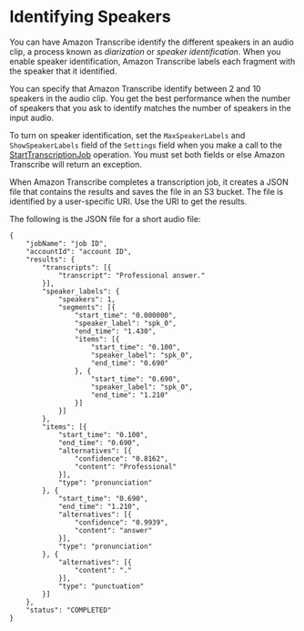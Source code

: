 # Identifying Speakers<a name="how-diarization"></a>

You can have Amazon Transcribe identify the different speakers in an audio clip, a process known as *diarization* or *speaker identification*\. When you enable speaker identification, Amazon Transcribe labels each fragment with the speaker that it identified\. 

You can specify that Amazon Transcribe identify between 2 and 10 speakers in the audio clip\. You get the best performance when the number of speakers that you ask to identify matches the number of speakers in the input audio\.

To turn on speaker identification, set the `MaxSpeakerLabels` and `ShowSpeakerLabels` field of the `Settings` field when you make a call to the [StartTranscriptionJob](API_StartTranscriptionJob.md) operation\. You must set both fields or else Amazon Transcribe will return an exception\.

When Amazon Transcribe completes a transcription job, it creates a JSON file that contains the results and saves the file in an S3 bucket\. The file is identified by a user\-specific URI\. Use the URI to get the results\.

The following is the JSON file for a short audio file:

```
{
    "jobName": "job ID",
    "accountId": "account ID",
	"results": {
		"transcripts": [{
			"transcript": "Professional answer."
		}],
		"speaker_labels": {
			"speakers": 1,
			"segments": [{
				"start_time": "0.000000",
				"speaker_label": "spk_0",
				"end_time": "1.430",
				"items": [{
					"start_time": "0.100",
					"speaker_label": "spk_0",
					"end_time": "0.690"
				}, {
					"start_time": "0.690",
					"speaker_label": "spk_0",
					"end_time": "1.210"
				}]
			}]
		},
		"items": [{
			"start_time": "0.100",
			"end_time": "0.690",
			"alternatives": [{
				"confidence": "0.8162",
				"content": "Professional"
			}],
			"type": "pronunciation"
		}, {
			"start_time": "0.690",
			"end_time": "1.210",
			"alternatives": [{
				"confidence": "0.9939",
				"content": "answer"
			}],
			"type": "pronunciation"
		}, {
			"alternatives": [{
				"content": "."
			}],
			"type": "punctuation"
		}]
	},
	"status": "COMPLETED"
}
```